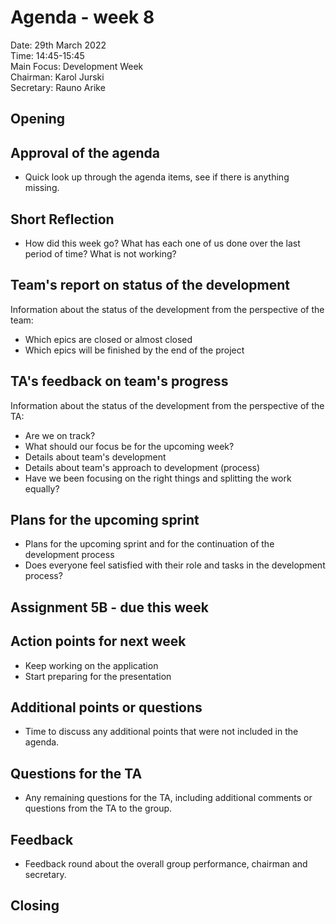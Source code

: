 # Agenda - week 8

Date: 		    29th March 2022\
Time: 	        14:45-15:45\
Main Focus:	    Development Week\
Chairman: 		Karol Jurski\
Secretary:		Rauno Arike

## Opening

## Approval of the agenda
- Quick look up through the agenda items, see if there is anything missing.

## Short Reflection
- How did this week go? What has each one of us done over the last period of time? What is not working?

## Team's report on status of the development
Information about the status of the development from the perspective of the team:
- Which epics are closed or almost closed
- Which epics will be finished by the end of the project

## TA's feedback on team's progress
Information about the status of the development from the perspective of the TA:
- Are we on track?
- What should our focus be for the upcoming week?
- Details about team's development
- Details about team's approach to development (process)
- Have we been focusing on the right things and splitting the work equally?

## Plans for the upcoming sprint
- Plans for the upcoming sprint and for the continuation of the development process
- Does everyone feel satisfied with their role and tasks in the development process?

## Assignment 5B - due this week

## Action points for next week
- Keep working on the application
- Start preparing for the presentation

## Additional points or questions
- Time to discuss any additional points that were not included in the agenda.

## Questions for the TA
- Any remaining questions for the TA, including additional comments or questions from the TA to the group.

## Feedback
- Feedback round about the overall group performance, chairman and secretary.

## Closing
